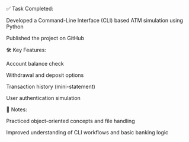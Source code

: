 
✅ Task Completed:

Developed a Command-Line Interface (CLI) based ATM simulation using Python

Published the project on GitHub

🛠️ Key Features:

Account balance check

Withdrawal and deposit options

Transaction history (mini-statement)

User authentication simulation

📌 Notes:

Practiced object-oriented concepts and file handling

Improved understanding of CLI workflows and basic banking logic


